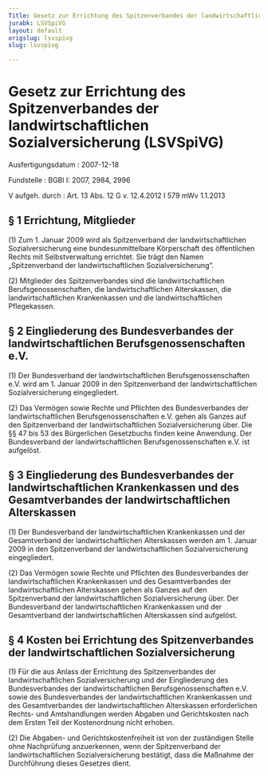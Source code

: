 ```yaml
---
Title: Gesetz zur Errichtung des Spitzenverbandes der landwirtschaftlichen Sozialversicherung
jurabk: LSVSpiVG
layout: default
origslug: lsvspivg
slug: lsvspivg

---
```


# Gesetz zur Errichtung des Spitzenverbandes der landwirtschaftlichen Sozialversicherung (LSVSpiVG)

Ausfertigungsdatum
:   2007-12-18

Fundstelle
:   BGBl I: 2007, 2984, 2996

V aufgeh. durch
:   Art. 13 Abs. 12 G v. 12.4.2012 I 579 mWv 1.1.2013


## § 1 Errichtung, Mitglieder

(1) Zum 1. Januar 2009 wird als Spitzenverband der
landwirtschaftlichen Sozialversicherung eine bundesunmittelbare
Körperschaft des öffentlichen Rechts mit Selbstverwaltung errichtet.
Sie trägt den Namen „Spitzenverband der landwirtschaftlichen
Sozialversicherung“.

(2) Mitglieder des Spitzenverbandes sind die landwirtschaftlichen
Berufsgenossenschaften, die landwirtschaftlichen Alterskassen, die
landwirtschaftlichen Krankenkassen und die landwirtschaftlichen
Pflegekassen.


## § 2 Eingliederung des Bundesverbandes der landwirtschaftlichen Berufsgenossenschaften e.V.

(1) Der Bundesverband der landwirtschaftlichen Berufsgenossenschaften
e.V. wird am 1. Januar 2009 in den Spitzenverband der
landwirtschaftlichen Sozialversicherung eingegliedert.

(2) Das Vermögen sowie Rechte und Pflichten des Bundesverbandes der
landwirtschaftlichen Berufsgenossenschaften e.V. gehen als Ganzes auf
den Spitzenverband der landwirtschaftlichen Sozialversicherung über.
Die §§ 47 bis 53 des Bürgerlichen Gesetzbuchs finden keine Anwendung.
Der Bundesverband der landwirtschaftlichen Berufsgenossenschaften e.V.
ist aufgelöst.


## § 3 Eingliederung des Bundesverbandes der landwirtschaftlichen Krankenkassen und des Gesamtverbandes der landwirtschaftlichen Alterskassen

(1) Der Bundesverband der landwirtschaftlichen Krankenkassen und der
Gesamtverband der landwirtschaftlichen Alterskassen werden am 1.
Januar 2009 in den Spitzenverband der landwirtschaftlichen
Sozialversicherung eingegliedert.

(2) Das Vermögen sowie Rechte und Pflichten des Bundesverbandes der
landwirtschaftlichen Krankenkassen und des Gesamtverbandes der
landwirtschaftlichen Alterskassen gehen als Ganzes auf den
Spitzenverband der landwirtschaftlichen Sozialversicherung über. Der
Bundesverband der landwirtschaftlichen Krankenkassen und der
Gesamtverband der landwirtschaftlichen Alterskassen sind aufgelöst.


## § 4 Kosten bei Errichtung des Spitzenverbandes der landwirtschaftlichen Sozialversicherung

(1) Für die aus Anlass der Errichtung des Spitzenverbandes der
landwirtschaftlichen Sozialversicherung und der Eingliederung des
Bundesverbandes der landwirtschaftlichen Berufsgenossenschaften e.V.
sowie des Bundesverbandes der landwirtschaftlichen Krankenkassen und
des Gesamtverbandes der landwirtschaftlichen Alterskassen
erforderlichen Rechts- und Amtshandlungen werden Abgaben und
Gerichtskosten nach dem Ersten Teil der Kostenordnung nicht erhoben.

(2) Die Abgaben- und Gerichtskostenfreiheit ist von der zuständigen
Stelle ohne Nachprüfung anzuerkennen, wenn der Spitzenverband der
landwirtschaftlichen Sozialversicherung bestätigt, dass die Maßnahme
der Durchführung dieses Gesetzes dient.


